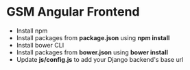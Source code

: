 # GSM Angular Frontend

* Install npm
* Install packages from **package.json** using **npm install**
* Install bower CLI
* Install packages from **bower.json** using **bower install**
* Update **js/config.js** to add your Django backend's base url
